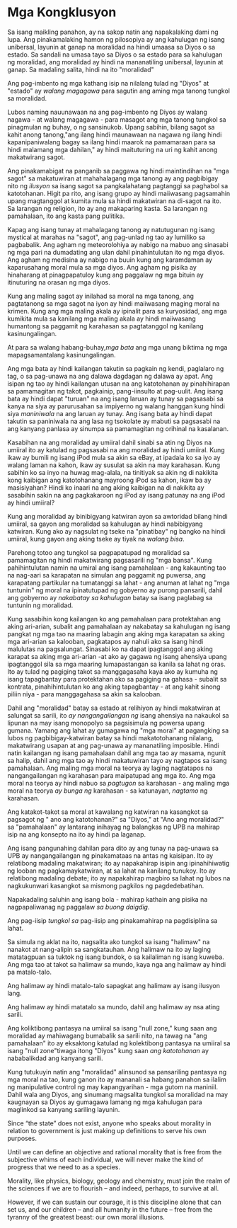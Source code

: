 # Mga Kongklusyon

Sa isang maikling panahon, ay na sakop natin ang napakalaking dami ng lupa. Ang pinakamalaking hamon ng pilosopiya ay ang kahulugan ng isang unibersal, layunin at ganap na moralidad na hindi umaasa sa Diyos o sa estado. Sa sandali na umasa tayo sa Diyos o sa estado para sa kahulugan ng moralidad, ang moralidad ay hindi na mananatiling unibersal, layunin at ganap. Sa madaling salita, hindi na ito "moralidad"

Ang pag-imbento ng mga kathang isip na nilalang tulad ng "Diyos" at "estado" ay *walang magagawa* para sagutin ang aming mga tanong tungkol sa moralidad.

Lubos naming nauunawaan na ang pag-imbento ng Diyos ay walang nagawa - at walang magagawa - para masagot ang mga tanong tungkol sa pinagmulan ng buhay, o ng sansinukob. Upang sabihin, bilang sagot sa kahit anong tanong,"ang ilang hindi maunawaan na nagawa ng ilang hindi kapanipaniwalang bagay sa ilang hindi maarok na pamamaraan para sa hindi malamang mga dahilan," ay hindi maituturing na uri ng kahit anong makatwirang sagot.

Ang pinakamabigat na panganib sa paggawa ng hindi maintindihan na "mga sagot" sa makatuwiran at mahahalagang mga tanong ay ang pagbibigay nito ng *ilusyon* sa isang sagot sa pangkalahatang pagtanggi sa paghabol sa katotohanan. Higit pa rito, ang isang grupo ay hindi maiiwasang pagsamahin upang magtanggol at kumita mula sa hindi makatwiran na di-sagot na ito. Sa larangan ng religion, ito ay ang makaparing kasta. Sa larangan ng pamahalaan, ito ang kasta pang pulitika.

Kapag ang isang tunay at mahalagang tanong ay natutugunan ng isang mystical at marahas na "sagot", ang pag-unlad ng tao ay lumiliko sa pagbabalik. Ang agham ng meteorolohiya ay nabigo na mabuo ang sinasabi ng mga pari na dumadating ang ulan dahil pinahintulutan ito ng mga diyos. Ang agham ng medisina ay nabigo na buuin kung ang karamdaman ay kaparusahang moral mula sa mga diyos. Ang agham ng pisika ay hinaharang at pinagpapatuloy kung ang paggalaw ng mga bituin ay itinuturing na orasan ng mga diyos.

Kung ang maling sagot ay inilahad sa moral na mga tanong, ang pagtatanong sa mga sagot na iyon ay hindi maiiwasang maging moral na krimen. Kung ang mga maling akala ay ipinalit para sa kuryosidad, ang mga kumikita mula sa kanilang mga maling akala ay hindi maiiwasang humantong sa paggamit ng karahasan sa pagtatanggol ng kanilang kasinungalingan.

At para sa walang habang-buhay,*mga bata* ang mga unang biktima ng mga mapagsamantalang kasinungalingan.

Ang mga bata ay hindi kailangan takutin sa pagkain ng kendi, paglalaro ng tag, o sa pag-unawa na ang dalawa dagdagan ng dalawa ay apat. Ang isipan ng tao ay hindi kailangan utusan na ang katotohanan ay pinahihirapan sa pamamagitan ng takot, pagkainip, pang-iinsulto at pag-uulit. Ang isang bata ay hindi dapat "turuan" na ang isang laruan ay tunay sa pagsasabi sa kanya na siya ay parurusahan sa impiyerno ng walang hanggan kung hindi siya *maniniwala* na ang laruan ay tunay. Ang isang bata ay hindi dapat takutin sa paniniwala na ang lasa ng tsokolate ay mabuti sa pagsasabi na ang kanyang panlasa ay sinumpa sa pamamagitan ng orihinal na kasalanan.

Kasabihan na ang moralidad ay umiiral dahil sinabi sa atin ng Diyos na umiiral ito ay katulad ng pagsasabi na ang moralidad ay hindi umiiral. Kung ikaw ay bumili ng isang iPod mula sa akin sa eBay, at ipadala ko sa iyo ay walang laman na kahon, ikaw ay susulat sa akin na may karahasan. Kung sabihin ko sa inyo na huwag mag-alala, na tinitiyak sa akin ng di nakikita kong kaibigan ang katotohanang mayroong iPod sa kahon, ikaw ba ay masisiyahan? Hindi ko inaari na ang aking kaibigan na di nakikita ay sasabihin sakin na ang pagkakaroon ng iPod ay isang patunay na ang iPod ay hindi umiiral?

Kung ang moralidad ay binibigyang katwiran ayon sa awtoridad bilang hindi umiiral, sa gayon ang moralidad sa kahulugan ay hindi nabibigyang katwiran. Kung ako ay nagsulat ng tseke na "pinatibay" ng bangko na hindi umiiral, kung gayon ang aking tseke ay tiyak na *walang bisa*.

Parehong totoo ang tungkol sa pagpapatupad ng moralidad sa pamamagitan ng hindi makatwirang pagsasarili ng "mga bansa". Kung pahihintulutan namin na umiral ang isang pamahalaan - ang kakaunting tao na nag-aari sa karapatan na simulan ang paggamit ng puwersa, ang karapatang partikular na tumatanggi sa lahat - ang anuman at lahat ng "mga tuntunin" ng moral na ipinatutupad ng gobyerno ay purong pansarili, dahil ang gobyerno ay *nakabatay sa kahulugan* batay sa isang paglabag sa tuntunin ng moralidad.

Kung sasabihin kong kailangan ko ang pamahalaan para protektahan ang aking ari-arian, subalit ang pamahalaan ay nakabatay sa kahulugan ng isang pangkat ng mga tao na maaring labagin ang aking mga karapatan sa aking mga ari-arian sa kalooban, pagkatapos ay nahuli ako sa isang hindi malulutas na pagsalungat. Sinasabi ko na dapat ipagtanggol ang aking karapat sa aking mga ari-arian -at ako ay gagawa ng isang ahensiya upang ipagtanggol sila sa mga maaring lumapastangan sa kanila sa lahat ng oras. Ito ay tulad ng pagiging takot sa manggagasaha kaya ako ay kumuha ng isang tapagbantay para protektahan ako sa pagiging na gahasa - subalit sa kontrata, pinahihintulutan ko ang aking tapagbantay - at ang kahit sinong piliin niya - para manggagahasa sa akin sa kalooban.

Dahil ang "moralidad" batay sa estado at relihiyon ay hindi makatwiran at salungat sa sarili, ito *ay nangangailangan ng* isang ahensiya na nakaukol sa lipunan na may isang monopolyo sa pagsisimula ng powersa upang gumana. Yamang ang lahat ay gumagawa ng "mga moral" at pagangking sa lubos ng pagbibigay-katwiran batay sa hindi makatotohanang nilalang, makatwirang usapan at ang pag-unawa ay mananatiling imposible. Hindi natin kailangan ng isang pamahalaan dahil ang mga tao ay masama, ngunit sa halip, dahil ang mga tao ay hindi makatuwiran tayo ay nagtapos sa isang pamahalaan. Ang maling mga moral na teorya ay laging nagtatapos na nangangailangan ng karahasan para maipatupad ang mga ito. Ang mga moral na teorya ay hindi nabuo sa *pagtugon* sa karahasan - ang maling mga moral na teorya *ay bunga ng* karahasan - sa katunayan, *nagtamo* ng karahasan.

Ang katakot-takot sa moral at kawalang ng katwiran na kasangkot sa pagsagot ng " ano ang katotohanan?" sa "Diyos," at "Ano ang moralidad?" sa "pamahalaan" ay lantarang inihayag ng balangkas ng UPB na mahirap isip na ang konsepto na ito ay hindi pa laganap.

Ang isang pangunahing dahilan para dito ay ang tunay na pag-unawa sa UPB ay nangangailangan ng pinakamataas na antas ng kaisipan. Ito ay relatibong madaling makatwiran; ito ay napakahirap isipin ang ipinahihiwatig ng looban ng pagkamaykatwiran, at sa lahat na kanilang tunukoy. Ito ay relatibong madaling debate; ito ay napakahirap magbiro sa lahat ng lubos na nagkukunwari kasangkot sa mismong pagkilos ng pagdedebatihan.

Napakadaling saluhin ang isang bola - mahirap kathain ang pisika na nagpapaliwanag ng paggalaw *sa buong daigdig*.

Ang pag-iisip *tungkol sa* pag-iisip ang pinakamahirap na pagdisiplina sa lahat.

Sa simula ng aklat na ito, nagsalita ako tungkol sa isang "halimaw" na nanakot at nang-alipin sa sangkatauhan. Ang halimaw na ito ay laging matatagpuan sa tuktok ng isang bundok, o sa kailaliman ng isang kuweba. Ang mga tao at takot sa halimaw sa mundo, kaya nga ang halimaw ay hindi pa matalo-talo.

Ang halimaw ay hindi matalo-talo sapagkat ang halimaw ay isang ilusyon lang.

Ang halimaw ay hindi matatalo sa mundo, dahil ang halimaw ay nsa ating sarili.

Ang koliktibong pantasya na umiiral sa isang "null zone," kung saan ang moralidad ay mahiwagang bumabalik sa sarili nito, na tawag na "ang pamahalaan" ito ay eksaktong katulad ng kolektibong pantasya na umiiral sa isang "null zone"tiwaga itong "Diyos" kung saan *ang katotohanan* ay nababalikdad ang kanyang sarili.

Kung tutukuyin natin ang "moralidad" alinsunod sa pansariling pantasya ng mga moral na tao, kung ganon ito ay mananali sa habang panahon sa ilalim ng manipulative control ng may kapangyarihan - mga gutom na maniniil. Dahil wala ang Diyos, ang sinumang magsalita tungkol sa moralidad na may kaugnayan sa Diyos ay gumagawa lamang ng mga kahulugan para maglinkod sa kanyang sariling layunin.

Since “the state” does not exist, anyone who speaks about morality in relation to government is just making up definitions to serve his own purposes.

Until we can define an objective and rational morality that is free from the subjective whims of each individual, we will never make the kind of progress that we need to as a species.

Morality, like physics, biology, geology and chemistry, must join the realm of the sciences if we are to flourish – and indeed, perhaps, to survive at all.

However, if we can sustain our courage, it is this discipline alone that can set us, and our children – and all humanity in the future – free from the tyranny of the greatest beast: our own moral illusions.